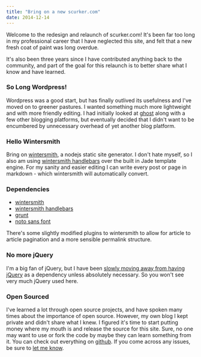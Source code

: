 ```yaml
---
title: "Bring on a new scurker.com"
date: 2014-12-14
---
```


Welcome to the redesign and relaunch of scurker.com! It's been far too long in my professional career that I have neglected this site, and felt that a new fresh coat of paint was long overdue.

It's also been three years since I have contributed anything back to the community, and part of the goal for this relaunch is to better share what I know and have learned.

### So Long Wordpress!

Wordpress was a good start, but has finally outlived its usefulness and I've moved on to greener pastures. I wanted something much more lightweight and with more friendly editing. I had initially looked at [ghost](http://ghost.org) along with a few other blogging platforms, but eventually decided that I didn't want to be encumbered by unnecessary overhead of yet another blog platform.

### Hello Wintersmith

Bring on [wintersmith](http://wintersmith.io/), a nodejs static site generator. I don't hate myself, so I also am using [wintersmith handlebars](https://github.com/tnguyen14/wintersmith-handlebars) over the built in Jade template engine. For my sanity and easier editing I can write every post or page in markdown - which wintersmith will automatically convert.

### Dependencies

* [wintersmith](http://wintersmith.io/)
* [wintersmith handlebars](https://github.com/tnguyen14/wintersmith-handlebars)
* [grunt](http://gruntjs.com)
* [noto sans font](http://www.google.com/fonts/specimen/Noto+Sans)

There's some slightly modified plugins to wintersmith to allow for article to article pagination and a more sensible permalink structure.

### No more jQuery

I'm a big fan of jQuery, but I have been [slowly moving away from having jQuery](http://youmightnotneedjquery.com/) as a dependency unless absolutely necessary. So you won't see very much jQuery used here.

### Open Sourced

I've learned a lot through open source projects, and have spoken many times about the importance of open source. However, my own blog I kept private and didn't share what I knew. I figured it's time to start putting money where my mouth is and release the source for this site. Sure, no one may want to use or fork the code by maybe they can learn something from it. You can check out everything on [github](http://github.com/scurker/scurker.com). If you come across any issues, be sure to [let me know](https://github.com/scurker/scurker.com/issues).